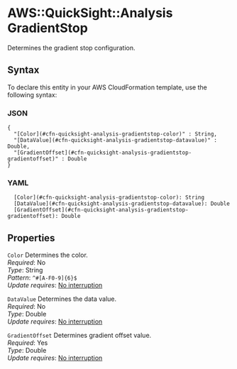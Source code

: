 # AWS::QuickSight::Analysis GradientStop<a name="aws-properties-quicksight-analysis-gradientstop"></a>

Determines the gradient stop configuration\.

## Syntax<a name="aws-properties-quicksight-analysis-gradientstop-syntax"></a>

To declare this entity in your AWS CloudFormation template, use the following syntax:

### JSON<a name="aws-properties-quicksight-analysis-gradientstop-syntax.json"></a>

```
{
  "[Color](#cfn-quicksight-analysis-gradientstop-color)" : String,
  "[DataValue](#cfn-quicksight-analysis-gradientstop-datavalue)" : Double,
  "[GradientOffset](#cfn-quicksight-analysis-gradientstop-gradientoffset)" : Double
}
```

### YAML<a name="aws-properties-quicksight-analysis-gradientstop-syntax.yaml"></a>

```
  [Color](#cfn-quicksight-analysis-gradientstop-color): String
  [DataValue](#cfn-quicksight-analysis-gradientstop-datavalue): Double
  [GradientOffset](#cfn-quicksight-analysis-gradientstop-gradientoffset): Double
```

## Properties<a name="aws-properties-quicksight-analysis-gradientstop-properties"></a>

`Color` <a name="cfn-quicksight-analysis-gradientstop-color"></a>
Determines the color\.  
_Required_: No  
_Type_: String  
_Pattern_: `^#[A-F0-9]{6}$`  
_Update requires_: [No interruption](https://docs.aws.amazon.com/AWSCloudFormation/latest/UserGuide/using-cfn-updating-stacks-update-behaviors.html#update-no-interrupt)

`DataValue` <a name="cfn-quicksight-analysis-gradientstop-datavalue"></a>
Determines the data value\.  
_Required_: No  
_Type_: Double  
_Update requires_: [No interruption](https://docs.aws.amazon.com/AWSCloudFormation/latest/UserGuide/using-cfn-updating-stacks-update-behaviors.html#update-no-interrupt)

`GradientOffset` <a name="cfn-quicksight-analysis-gradientstop-gradientoffset"></a>
Determines gradient offset value\.  
_Required_: Yes  
_Type_: Double  
_Update requires_: [No interruption](https://docs.aws.amazon.com/AWSCloudFormation/latest/UserGuide/using-cfn-updating-stacks-update-behaviors.html#update-no-interrupt)
